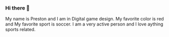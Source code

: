 ### Hi there 👋
My name is Preston and I am in Digital game design. My favorite color is red and My favorite sport is soccer. I am a very active person and I love aything sports related.
<!--
**Preston2026/Preston2026** is a ✨ _special_ ✨ repository because its `README.md` (this file) appears on your GitHub profile.

Here are some ideas to get you started:

- 🔭 I’m currently working on ... How to opperate github and then build a game using it
- 🌱 I’m currently learning ... Game design which is helping me create my first game
- 👯 I’m looking to collaborate on ... A game using github
- 🤔 I’m looking for help with ...Finding a team and creating an idea
- 💬 Ask me about ... Anything
- 📫 How to reach me: ...Email me
- 😄 Pronouns: ...he/him
- ⚡ Fun fact: ...I play soccer
-->
